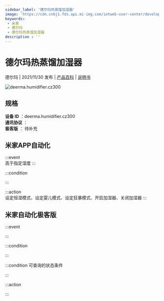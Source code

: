 ```yaml
---
sidebar_label: '德尔玛热蒸馏加湿器'
image: 'https://cdn.cnbj1.fds.api.mi-img.com/iotweb-user-center/developer_1678870953940NB9rM9hG.png?GalaxyAccessKeyId=AKVGLQWBOVIRQ3XLEW&Expires=9223372036854775807&Signature=DY9LdNmR/ZRuqjefAA6A4N+pDHw='
keywords: 
 - 米家
 - 德尔玛
 - 德尔玛热蒸馏加湿器
description : ''
---
```

# 德尔玛热蒸馏加湿器

德尔玛 | 2021/11/30 发布 | [产品百科](https://home.mi.com/webapp/content/baike/product/index.html?model=deerma.humidifier.cz300/) | [说明书](https://home.mi.com/views/introduction.html?model=deerma.humidifier.cz300&region=cn)

![deerma.humidifier.cz300](https://cdn.cnbj1.fds.api.mi-img.com/iotweb-user-center/developer_1678870953940NB9rM9hG.png?GalaxyAccessKeyId=AKVGLQWBOVIRQ3XLEW&Expires=9223372036854775807&Signature=DY9LdNmR/ZRuqjefAA6A4N+pDHw=)

## 规格  
> 
**设备 ID** ：deerma.humidifier.cz300  
**通讯协议** ：  
**极客版**  ： 待补充 


## 米家APP自动化  

:::event  
高于指定湿度
:::

:::condition  

:::

:::action   
设定恒湿模式、设定婴儿模式、设定狂暴模式、开启加湿器、关闭加湿器
:::

## 米家自动化极客版  

:::event  

:::

:::condition  

:::

:::condition 可查询的状态条件  

:::

:::action  

:::

        
